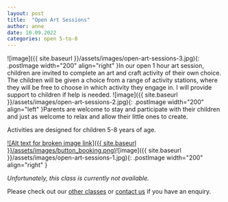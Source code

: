 ```yaml
---
layout: post
title:  "Open Art Sessions"
author: anne
date: 10.09.2022
categories: open 5-to-8
---
```


![image]({{ site.baseurl }}/assets/images/open-art-sessions-3.jpg){: .postImage width="200" align="right" }In our open 1 hour art session, children are invited to complete an art and craft activity of their own choice. The children will be given a choice from a range of activity stations, where they will be free to choose in which activity they engage in. I will provide support to children if help is needed. ![image]({{ site.baseurl }}/assets/images/open-art-sessions-2.jpg){: .postImage width="200" align="left" }Parents are welcome to stay and participate with their children and just as welcome to relax and allow their little ones to create.

Activities are designed for children 5-8 years of age.

[![Alt text for broken image link]({{ site.baseurl }}/assets/images/button_booking.png)](https://www.bubblesandpaint.com)![image]({{ site.baseurl }}/assets/images/open-art-sessions-1.jpg){: .postImage width="200" align="right" }

_Unfortunately, this class is currently not available._ 

Please check out our [other classes](https://www.trybooking.com/eventlist/bubblesandpaint) or [contact us](/contact) if you have an enquiry.
